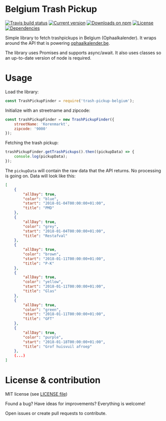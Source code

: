 # Belgium Trash Pickup
[![Travis build status](https://img.shields.io/travis/Savjee/trash-pickup-belgium.svg)](https://travis-ci.org/Savjee/trash-pickup-belgium)
[![Current version](https://img.shields.io/npm/v/trash-pickup-belgium.svg)](https://www.npmjs.com/package/trash-pickup-belgium)
[![Downloads on npm](https://img.shields.io/npm/dt/trash-pickup-belgium.svg)](https://www.npmjs.com/package/trash-pickup-belgium)
[![License](https://img.shields.io/npm/l/trash-pickup-belgium.svg)](/LICENSE)
[![Dependencies](https://img.shields.io/david/savjee/trash-pickup-belgium.svg)](https://www.npmjs.com/package/trash-pickup-belgium)



Simple library to fetch trashpickups in Belgium (Ophaalkalender). It wraps around the API that is powering [ophaalkalender.be](http://www.ophaalkalender.be).

The library uses Promises and supports async/await. It also uses classes so an up-to-date version of node is required.

# Usage
Load the library:
```javascript
const TrashPickupFinder = require('trash-pickup-belgium');
```

Initialize with an streetname and zipcode:
```javascript
const trashPickupFinder = new TrashPickupFinder({
    streetName: 'Korenmarkt',
    zipcode: '9000'
});
```

Fetching the trash pickup:
```javascript
trashPickupFinder.getTrashPickups().then((pickupData) => {
    console.log(pickupData);
});
```


The `pickupData` will contain the raw data that the API returns. No processing is going on. Data will look like this:

```json
[
    {
        "allDay": true,
        "color": "blue",
        "start": "2018-01-04T00:00:00+01:00",
        "title": "PMD"
    },
    {
        "allDay": true,
        "color": "grey",
        "start": "2018-01-04T00:00:00+01:00",
        "title": "Restafval"
    },
    {
        "allDay": true,
        "color": "brown",
        "start": "2018-01-11T00:00:00+01:00",
        "title": "P-K"
    },
    {
        "allDay": true,
        "color": "yellow",
        "start": "2018-01-11T00:00:00+01:00",
        "title": "Glas"
    },
    {
        "allDay": true,
        "color": "green",
        "start": "2018-01-11T00:00:00+01:00",
        "title": "GFT"
    },
    {
        "allDay": true,
        "color": "purple",
        "start": "2018-01-18T00:00:00+01:00",
        "title": "Grof huisvuil afroep"
    },
    (...)
]
```

# License & contribution
MIT license (see [LICENSE file](LICENSE))

Found a bug? Have ideas for improvements? Everything is welcome!

Open issues or create pull requests to contribute.